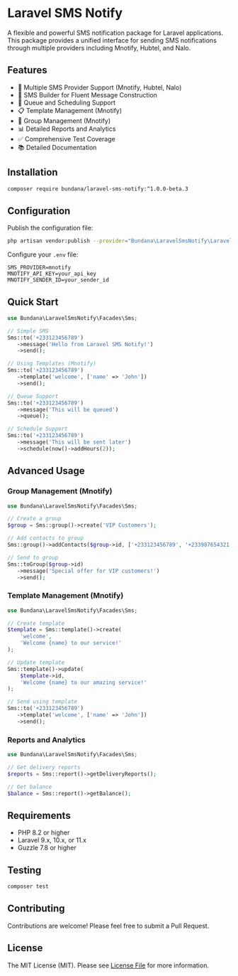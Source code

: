 # Laravel SMS Notify

A flexible and powerful SMS notification package for Laravel applications. This package provides a unified interface for sending SMS notifications through multiple providers including Mnotify, Hubtel, and Nalo.

## Features

-   🚀 Multiple SMS Provider Support (Mnotify, Hubtel, Nalo)
-   📝 SMS Builder for Fluent Message Construction
-   📨 Queue and Scheduling Support
-   📋 Template Management (Mnotify)
-   👥 Group Management (Mnotify)
-   📊 Detailed Reports and Analytics
-   ✅ Comprehensive Test Coverage
-   📚 Detailed Documentation

## Installation

```bash
composer require bundana/laravel-sms-notify:^1.0.0-beta.3
```

## Configuration

Publish the configuration file:

```bash
php artisan vendor:publish --provider="Bundana\LaravelSmsNotify\LaravelSmsNotifyServiceProvider"
```

Configure your `.env` file:

```env
SMS_PROVIDER=mnotify
MNOTIFY_API_KEY=your_api_key
MNOTIFY_SENDER_ID=your_sender_id
```

## Quick Start

```php
use Bundana\LaravelSmsNotify\Facades\Sms;

// Simple SMS
Sms::to('+233123456789')
   ->message('Hello from Laravel SMS Notify!')
   ->send();

// Using Templates (Mnotify)
Sms::to('+233123456789')
   ->template('welcome', ['name' => 'John'])
   ->send();

// Queue Support
Sms::to('+233123456789')
   ->message('This will be queued')
   ->queue();

// Schedule Support
Sms::to('+233123456789')
   ->message('This will be sent later')
   ->schedule(now()->addHours(2));
```

## Advanced Usage

### Group Management (Mnotify)

```php
use Bundana\LaravelSmsNotify\Facades\Sms;

// Create a group
$group = Sms::group()->create('VIP Customers');

// Add contacts to group
Sms::group()->addContacts($group->id, ['+233123456789', '+233987654321']);

// Send to group
Sms::toGroup($group->id)
   ->message('Special offer for VIP customers!')
   ->send();
```

### Template Management (Mnotify)

```php
use Bundana\LaravelSmsNotify\Facades\Sms;

// Create template
$template = Sms::template()->create(
    'welcome',
    'Welcome {name} to our service!'
);

// Update template
Sms::template()->update(
    $template->id,
    'Welcome {name} to our amazing service!'
);

// Send using template
Sms::to('+233123456789')
   ->template('welcome', ['name' => 'John'])
   ->send();
```

### Reports and Analytics

```php
use Bundana\LaravelSmsNotify\Facades\Sms;

// Get delivery reports
$reports = Sms::report()->getDeliveryReports();

// Get balance
$balance = Sms::report()->getBalance();
```

## Requirements

-   PHP 8.2 or higher
-   Laravel 9.x, 10.x, or 11.x
-   Guzzle 7.8 or higher

## Testing

```bash
composer test
```

## Contributing

Contributions are welcome! Please feel free to submit a Pull Request.

## License

The MIT License (MIT). Please see [License File](LICENSE.md) for more information.
